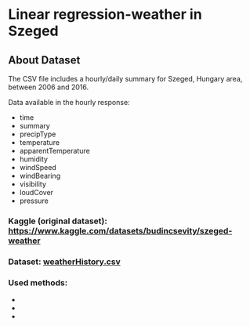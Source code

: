 # Linear regression-weather in Szeged

## **About Dataset**

The CSV file includes a hourly/daily summary for Szeged, Hungary area, between 2006 and 2016.

Data available in the hourly response:
- time
- summary
- precipType
- temperature
- apparentTemperature
- humidity
- windSpeed
- windBearing
- visibility
- loudCover
- pressure

### Kaggle (original dataset): https://www.kaggle.com/datasets/budincsevity/szeged-weather

### Dataset: [weatherHistory.csv](https://github.com/mrMichalR/LinearRegression/weather_in_szeged/raw/main/weatherHistory.csv)

### Used methods:
- 
- 
- 
